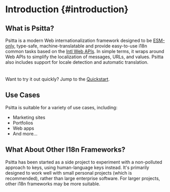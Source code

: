 # Introduction {#introduction}

## What is Psitta?

Psitta is a modern Web internationalization framework designed to be [ESM-only](https://developer.mozilla.org/en-US/docs/Web/JavaScript/Guide/Modules), type-safe, machine-translatable and provide easy-to-use i18n common tasks based on the [Intl Web APIs](https://developer.mozilla.org/en-US/docs/Web/JavaScript/Reference/Global_Objects/Intl). In simple terms, it wraps around Web APIs to simplify the localization of messages, URLs, and values. Psitta also includes support for locale detection and automatic translation.

<div class="tip custom-block" style="padding-top: 8px">

Want to try it out quickly? Jump to the [Quickstart](/core/quickstart).

</div>

## Use Cases

Psitta is suitable for a variety of use cases, including:

- Marketing sites
- Portfolios
- Web apps
- And more...

## What About Other I18n Frameworks?

Psitta has been started as a side project to experiment with a non-polluted approach to keys, using human-language keys instead. It's primarily designed to work well with small personal projects (which is recommended), rather than large enterprise software. For larger projects, other i18n frameworks may be more suitable.
